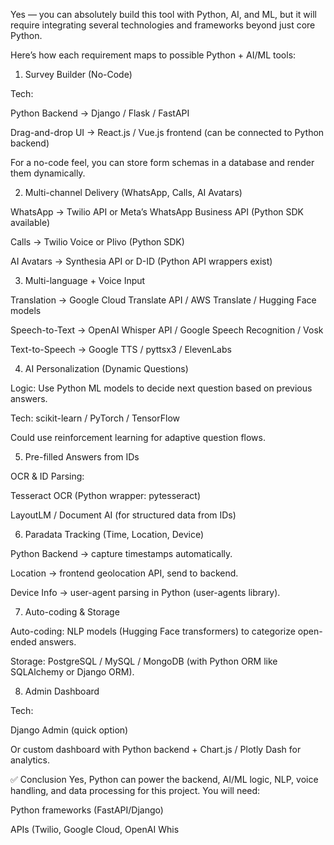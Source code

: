 Yes — you can absolutely build this tool with Python, AI, and ML, but it will require integrating several technologies and frameworks beyond just core Python.

Here’s how each requirement maps to possible Python + AI/ML tools:

1. Survey Builder (No-Code)

Tech:

Python Backend → Django / Flask / FastAPI

Drag-and-drop UI → React.js / Vue.js frontend (can be connected to Python backend)

For a no-code feel, you can store form schemas in a database and render them dynamically.

2. Multi-channel Delivery (WhatsApp, Calls, AI Avatars)

WhatsApp → Twilio API
 or Meta’s WhatsApp Business API (Python SDK available)

Calls → Twilio Voice or Plivo (Python SDK)

AI Avatars → Synthesia API
 or D-ID
 (Python API wrappers exist)

3. Multi-language + Voice Input

Translation → Google Cloud Translate API / AWS Translate / Hugging Face models

Speech-to-Text → OpenAI Whisper API / Google Speech Recognition / Vosk

Text-to-Speech → Google TTS / pyttsx3 / ElevenLabs

4. AI Personalization (Dynamic Questions)

Logic: Use Python ML models to decide next question based on previous answers.

Tech: scikit-learn / PyTorch / TensorFlow

Could use reinforcement learning for adaptive question flows.

5. Pre-filled Answers from IDs

OCR & ID Parsing:

Tesseract OCR (Python wrapper: pytesseract)

LayoutLM / Document AI (for structured data from IDs)

6. Paradata Tracking (Time, Location, Device)

Python Backend → capture timestamps automatically.

Location → frontend geolocation API, send to backend.

Device Info → user-agent parsing in Python (user-agents library).

7. Auto-coding & Storage

Auto-coding: NLP models (Hugging Face transformers) to categorize open-ended answers.

Storage: PostgreSQL / MySQL / MongoDB (with Python ORM like SQLAlchemy or Django ORM).

8. Admin Dashboard

Tech:

Django Admin (quick option)

Or custom dashboard with Python backend + Chart.js / Plotly Dash for analytics.

✅ Conclusion
Yes, Python can power the backend, AI/ML logic, NLP, voice handling, and data processing for this project.
You will need:

Python frameworks (FastAPI/Django)

APIs (Twilio, Google Cloud, OpenAI Whis
